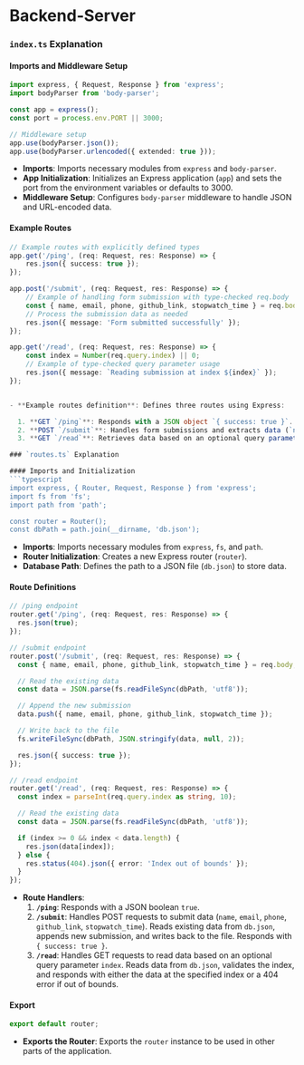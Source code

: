 # Backend-Server
### `index.ts` Explanation

#### Imports and Middleware Setup
```typescript
import express, { Request, Response } from 'express';
import bodyParser from 'body-parser';

const app = express();
const port = process.env.PORT || 3000;

// Middleware setup
app.use(bodyParser.json());
app.use(bodyParser.urlencoded({ extended: true }));
```
- **Imports**: Imports necessary modules from `express` and `body-parser`.
- **App Initialization**: Initializes an Express application (`app`) and sets the port from the environment variables or defaults to 3000.
- **Middleware Setup**: Configures `body-parser` middleware to handle JSON and URL-encoded data.

#### Example Routes
```typescript
// Example routes with explicitly defined types
app.get('/ping', (req: Request, res: Response) => {
    res.json({ success: true });
});

app.post('/submit', (req: Request, res: Response) => {
    // Example of handling form submission with type-checked req.body
    const { name, email, phone, github_link, stopwatch_time } = req.body;
    // Process the submission data as needed
    res.json({ message: 'Form submitted successfully' });
});

app.get('/read', (req: Request, res: Response) => {
    const index = Number(req.query.index) || 0;
    // Example of type-checked query parameter usage
    res.json({ message: `Reading submission at index ${index}` });
});


- **Example routes definition**: Defines three routes using Express:

  1. **GET `/ping`**: Responds with a JSON object `{ success: true }`.
  2. **POST `/submit`**: Handles form submissions and extracts data (`name`, `email`, `phone`, `github_link`, `stopwatch_time`) from `req.body`. It responds with `{ message: 'Form submitted successfully' }`.
  3. **GET `/read`**: Retrieves data based on an optional query parameter `index`. If not provided, defaults to `0`. Responds with a message indicating the index being read (`{ message: `Reading submission at index ${index}` }`).

### `routes.ts` Explanation

#### Imports and Initialization
```typescript
import express, { Router, Request, Response } from 'express';
import fs from 'fs';
import path from 'path';

const router = Router();
const dbPath = path.join(__dirname, 'db.json');
```
- **Imports**: Imports necessary modules from `express`, `fs`, and `path`.
- **Router Initialization**: Creates a new Express router (`router`).
- **Database Path**: Defines the path to a JSON file (`db.json`) to store data.

#### Route Definitions
```typescript
// /ping endpoint
router.get('/ping', (req: Request, res: Response) => {
  res.json(true);
});

// /submit endpoint
router.post('/submit', (req: Request, res: Response) => {
  const { name, email, phone, github_link, stopwatch_time } = req.body;

  // Read the existing data
  const data = JSON.parse(fs.readFileSync(dbPath, 'utf8'));

  // Append the new submission
  data.push({ name, email, phone, github_link, stopwatch_time });

  // Write back to the file
  fs.writeFileSync(dbPath, JSON.stringify(data, null, 2));

  res.json({ success: true });
});

// /read endpoint
router.get('/read', (req: Request, res: Response) => {
  const index = parseInt(req.query.index as string, 10);

  // Read the existing data
  const data = JSON.parse(fs.readFileSync(dbPath, 'utf8'));

  if (index >= 0 && index < data.length) {
    res.json(data[index]);
  } else {
    res.status(404).json({ error: 'Index out of bounds' });
  }
});
```
- **Route Handlers**:
  1. **`/ping`**: Responds with a JSON boolean `true`.
  2. **`/submit`**: Handles POST requests to submit data (`name`, `email`, `phone`, `github_link`, `stopwatch_time`). Reads existing data from `db.json`, appends new submission, and writes back to the file. Responds with `{ success: true }`.
  3. **`/read`**: Handles GET requests to read data based on an optional query parameter `index`. Reads data from `db.json`, validates the index, and responds with either the data at the specified index or a 404 error if out of bounds.

#### Export
```typescript
export default router;
```
- **Exports the Router**: Exports the `router` instance to be used in other parts of the application.

